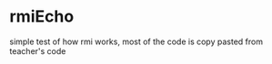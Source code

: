rmiEcho
=======


simple test of how rmi works, most of the code is copy pasted from teacher's code
